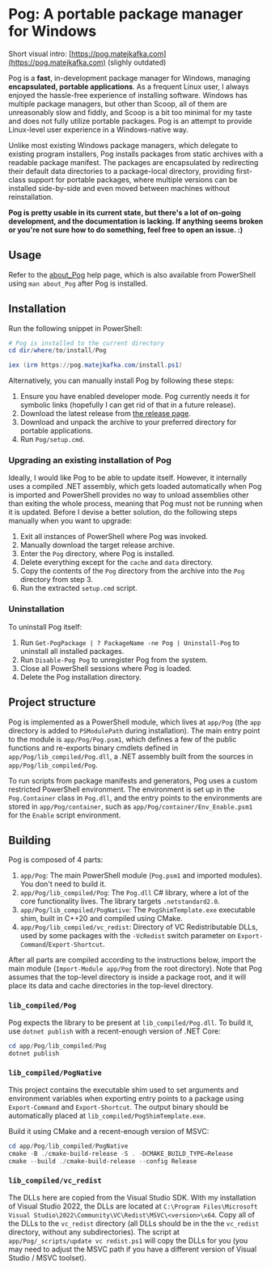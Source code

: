 # Pog: A portable package manager for Windows

Short visual intro: [https://pog.matejkafka.com](https://pog.matejkafka.com) (slighly outdated)

Pog is a **fast**, in-development package manager for Windows, managing **encapsulated, portable applications**. As a frequent Linux user, I always enjoyed the hassle-free experience of installing software. Windows has multiple package managers, but other than Scoop, all of them are unreasonably slow and fiddly, and Scoop is a bit too minimal for my taste and does not fully utilize portable packages. Pog is an attempt to provide Linux-level user experience in a Windows-native way.

Unlike most existing Windows package managers, which delegate to existing program installers, Pog installs packages from static archives with a readable package manifest. The packages are encapsulated by redirecting their default data directories to a package-local directory, providing first-class support for portable packages, where multiple versions can be installed side-by-side and even moved between machines without reinstallation.

**Pog is pretty usable in its current state, but there's a lot of on-going development, and the documentation is lacking. If anything seems broken or you're not sure how to do something, feel free to open an issue. :)**

## Usage

Refer to the [about_Pog](./app/Pog/about_Pog.help.txt) help page, which is also available from PowerShell using `man about_Pog` after Pog is installed.

## Installation

Run the following snippet in PowerShell:

```powershell
# Pog is installed to the current directory
cd dir/where/to/install/Pog

iex (irm https://pog.matejkafka.com/install.ps1)
```

Alternatively, you can manually install Pog by following these steps:

1. Ensure you have enabled developer mode. Pog currently needs it for symbolic links (hopefully I can get rid of that in a future release).
2. Download the latest release from [the release page](https://github.com/MatejKafka/Pog/releases/).
3. Download and unpack the archive to your preferred directory for portable applications.
4. Run `Pog/setup.cmd`.

### Upgrading an existing installation of Pog

Ideally, I would like Pog to be able to update itself. However, it internally uses a compiled .NET assembly, which gets loaded automatically when Pog is imported and PowerShell provides no way to unload assemblies other than exiting the whole process, meaning that Pog must not be running when it is updated. Before I devise a better solution, do the following steps manually when you want to upgrade:

1. Exit all instances of PowerShell where Pog was invoked.
2. Manually download the target release archive.
3. Enter the `Pog` directory, where Pog is installed.
4. Delete everything except for the `cache` and `data` directory.
5. Copy the contents of the `Pog` directory from the archive into the `Pog` directory from step 3.
6. Run the extracted `setup.cmd` script.

### Uninstallation

To uninstall Pog itself:

1. Run `Get-PogPackage | ? PackageName -ne Pog | Uninstall-Pog` to uninstall all installed packages.
2. Run `Disable-Pog Pog` to unregister Pog from the system.
3. Close all PowerShell sessions where Pog is loaded.
4. Delete the Pog installation directory.

## Project structure

Pog is implemented as a PowerShell module, which lives at `app/Pog` (the `app` directory is added to `PSModulePath` during installation). The main entry point to the module is `app/Pog/Pog.psm1`, which defines a few of the public functions and re-exports binary cmdlets defined in `app/Pog/lib_compiled/Pog.dll`, a .NET assembly built from the sources in `app/Pog/lib_compiled/Pog`.

To run scripts from package manifests and generators, Pog uses a custom restricted PowerShell environment. The environment is set up in the `Pog.Container` class in `Pog.dll`, and the entry points to the environments are stored in `app/Pog/container`, such as `app/Pog/container/Env_Enable.psm1` for the `Enable` script environment.

## Building

Pog is composed of 4 parts:

1. `app/Pog`: The main PowerShell module (`Pog.psm1` and imported modules). You don't need to build it.
2. `app/Pog/lib_compiled/Pog`: The `Pog.dll` C# library, where a lot of the core functionality lives. The library targets `.netstandard2.0`.
3. `app/Pog/lib_compiled/PogNative`: The `PogShimTemplate.exe` executable shim, built in C++20 and compiled using CMake.
4. `app/Pog/lib_compiled/vc_redist`: Directory of VC Redistributable DLLs, used by some packages with the `-VcRedist` switch parameter on `Export-Command`/`Export-Shortcut`.

After all parts are compiled according to the instructions below, import the main module (`Import-Module app/Pog` from the root directory). Note that Pog assumes that the top-level directory is inside a package root, and it will place its data and cache directories in the top-level directory.

### `lib_compiled/Pog`

Pog expects the library to be present at `lib_compiled/Pog.dll`. To build it, use `dotnet publish` with a recent-enough version of .NET Core:

```powershell
cd app/Pog/lib_compiled/Pog
dotnet publish
```

### `lib_compiled/PogNative`

This project contains the executable shim used to set arguments and environment variables when exporting entry points to a package using `Export-Command` and `Export-Shortcut`. The output binary should be automatically placed at `lib_compiled/PogShimTemplate.exe`.

Build it using CMake and a recent-enough version of MSVC:

```powershell
cd app/Pog/lib_compiled/PogNative
cmake -B ./cmake-build-release -S . -DCMAKE_BUILD_TYPE=Release
cmake --build ./cmake-build-release --config Release
```

### `lib_compiled/vc_redist`

The DLLs here are copied from the Visual Studio SDK. With my installation of Visual Studio 2022, the DLLs are located at `C:\Program Files\Microsoft Visual Studio\2022\Community\VC\Redist\MSVC\<version>\x64`. Copy all of the DLLs to the `vc_redist` directory (all DLLs should be in the the `vc_redist` directory, without any subdirectories). The script at `app/Pog/_scripts/update vc redist.ps1` will copy the DLLs for you (you may need to adjust the MSVC path if you have a different version of Visual Studio / MSVC toolset).